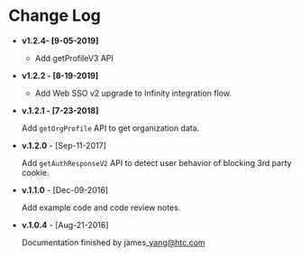 # Change Log

* **v1.2.4- \[9-05-2019\]**
  * Add getProfileV3 API
* **v1.2.2 -  \[8-19-2019\]**
  * Add Web SSO v2 upgrade to Infinity integration flow.
* **v.1.2.1 - \[7-23-2018\]**

  Add `getOrgProfile` API to get organization data.

* **v.1.2.0** - \[Sep-11-2017\]

  Add `getAuthResponseV2` API to detect user behavior of blocking 3rd party cookie.

* **v.1.1.0** - \[Dec-09-2016\]

  Add example code and code review notes.

* **v.1.0.4** - \[Aug-21-2016\]

  Documentation finished by james\_yang@htc.com

